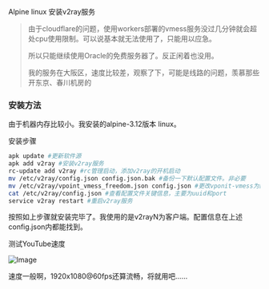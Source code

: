 Alpine linux 安装v2ray服务

> 由于cloudflare的问题，使用workers部署的vmess服务没过几分钟就会超处cpu使用限制。可以说基本就无法使用了，只能用以应急。
>
> 所以只能继续使用Oracle的免费服务器了。反正闲着也没用。
>
> 我的服务在大阪区，速度比较差，观察了下，可能是线路的问题，羡慕那些开东京、春川机房的

### 安装方法

由于机器内存比较小。我安装的alpine-3.12版本 linux。

安装步骤

```sh
apk update #更新软件源
apk add v2ray #安装v2ray服务
rc-update add v2ray #rc管理启动，添加v2ray的开机启动
mv /etc/v2ray/config.json config.json.bak #备份一下默认配置文件。非必要
mv /etc/v2ray/vpoint_vmess_freedom.json config.json #更改vponit-vmess为默认配置
cat /etc/v2ray/config.json #查看配置文件关键信息，主要为uuid和port
service v2ray restart #重启v2ray服务
```

按照如上步骤就安装完毕了。我使用的是v2rayN为客户端。配置信息在上述config.json内都能找到。

测试YouTube速度

![Image](https://github.com/user-attachments/assets/aa2f6924-a558-4b9d-a12b-40dca9e8123c)

速度一般啊，1920x1080@60fps还算流畅，将就用吧……
